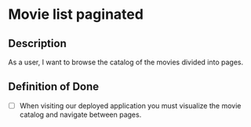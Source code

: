 # Movie list paginated

## Description

As a user, I want to browse the catalog of the movies divided into pages.

## Definition of Done

- [ ] When visiting our deployed application you must visualize the movie catalog and navigate between pages.

